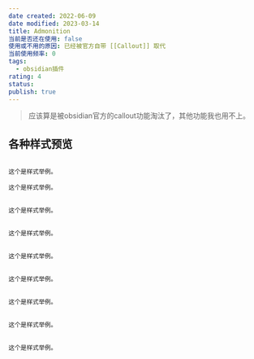 ```yaml
---
date created: 2022-06-09
date modified: 2023-03-14
title: Admonition
当前是否还在使用: false
使用或不用的原因: 已经被官方自带 [[Callout]] 取代
当前使用频率: 0
tags:
  - obsidian插件
rating: 4
status:
publish: true
---
```


> 应该算是被obsidian官方的callout功能淘汰了，其他功能我也用不上。

## 各种样式预览

```ad-quote

这个是样式举例。

```

```ad-seealso
这个是样式举例。
```

```ad-summary

这个是样式举例。

```

```ad-info

这个是样式举例。

```

```ad-tip

这个是样式举例。

```

```ad-success

这个是样式举例。

```

```ad-help

这个是样式举例。

```

```ad-danger

这个是样式举例。

```

```ad-example

这个是样式举例。

```